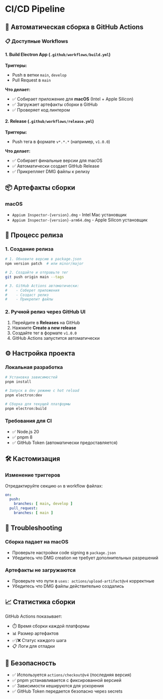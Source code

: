 # CI/CD Pipeline

## 🚀 Автоматическая сборка в GitHub Actions

### 📋 Доступные Workflows

#### 1. **Build Electron App** (`.github/workflows/build.yml`)
**Триггеры:**
- Push в ветки `main`, `develop`  
- Pull Request в `main`

**Что делает:**
- ✅ Собирает приложение для **macOS** (Intel + Apple Silicon)
- ✅ Загружает артефакты сборки в GitHub
- ✅ Проверяет код линтером

#### 2. **Release** (`.github/workflows/release.yml`)
**Триггеры:**
- Push тега в формате `v*.*.*` (например, `v1.0.0`)

**Что делает:**
- ✅ Собирает финальные версии для macOS
- ✅ Автоматически создает GitHub Release
- ✅ Прикрепляет DMG файлы к релизу

## 📦 Артефакты сборки

### macOS
- `Appium Inspector-{version}.dmg` - Intel Mac установщик
- `Appium Inspector-{version}-arm64.dmg` - Apple Silicon установщик

## 🔄 Процесс релиза

### 1. Создание релиза
```bash
# 1. Обновите версию в package.json
npm version patch  # или minor/major

# 2. Создайте и отправьте тег
git push origin main --tags

# 3. GitHub Actions автоматически:
#    - Соберет приложения
#    - Создаст релиз  
#    - Прикрепит файлы
```

### 2. Ручной релиз через GitHub UI
1. Перейдите в **Releases** на GitHub
2. Нажмите **Create a new release**
3. Создайте тег в формате `v1.0.0`
4. GitHub Actions запустится автоматически

## ⚙️ Настройка проекта

### Локальная разработка
```bash
# Установка зависимостей
pnpm install

# Запуск в dev режиме с hot reload
pnpm electron:dev

# Сборка для текущей платформы
pnpm electron:build
```

### Требования для CI
- ✅ Node.js 20
- ✅ pnpm 8
- ✅ GitHub Token (автоматически предоставляется)

## 🛠️ Кастомизация

### Изменение триггеров
Отредактируйте секцию `on` в workflow файлах:
```yaml
on:
  push:
    branches: [ main, develop ]
  pull_request:
    branches: [ main ]
```

## 🐛 Troubleshooting

### Сборка падает на macOS
- Проверьте настройки code signing в `package.json`
- Убедитесь что DMG creation не требует дополнительных разрешений

### Артефакты не загружаются
- Проверьте что пути в `uses: actions/upload-artifact@v4` корректные
- Убедитесь что DMG файлы действительно создались

## 📈 Статистика сборки

GitHub Actions показывает:
- ⏱️ Время сборки каждой платформы
- 📊 Размер артефактов
- ✅/❌ Статус каждого шага
- 📋 Логи для отладки

## 🔐 Безопасность

- ✅ Используется `actions/checkout@v4` (последняя версия)
- ✅ pnpm устанавливается с фиксированной версией
- ✅ Зависимости кешируются для ускорения
- ✅ GitHub Token передается безопасно через secrets 